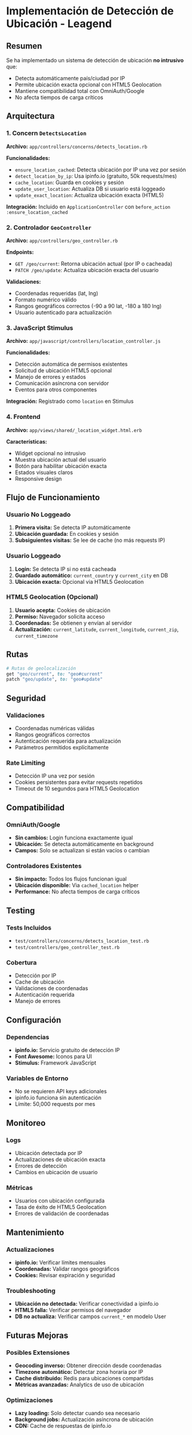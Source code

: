 # Implementación de Detección de Ubicación - Leagend

## Resumen

Se ha implementado un sistema de detección de ubicación **no intrusivo** que:
- Detecta automáticamente país/ciudad por IP
- Permite ubicación exacta opcional con HTML5 Geolocation
- Mantiene compatibilidad total con OmniAuth/Google
- No afecta tiempos de carga críticos

## Arquitectura

### 1. Concern `DetectsLocation`

**Archivo:** `app/controllers/concerns/detects_location.rb`

**Funcionalidades:**
- `ensure_location_cached`: Detecta ubicación por IP una vez por sesión
- `detect_location_by_ip`: Usa ipinfo.io (gratuito, 50k requests/mes)
- `cache_location`: Guarda en cookies y sesión
- `update_user_location`: Actualiza DB si usuario está loggeado
- `update_exact_location`: Actualiza ubicación exacta (HTML5)

**Integración:** Incluido en `ApplicationController` con `before_action :ensure_location_cached`

### 2. Controlador `GeoController`

**Archivo:** `app/controllers/geo_controller.rb`

**Endpoints:**
- `GET /geo/current`: Retorna ubicación actual (por IP o cacheada)
- `PATCH /geo/update`: Actualiza ubicación exacta del usuario

**Validaciones:**
- Coordenadas requeridas (lat, lng)
- Formato numérico válido
- Rangos geográficos correctos (-90 a 90 lat, -180 a 180 lng)
- Usuario autenticado para actualización

### 3. JavaScript Stimulus

**Archivo:** `app/javascript/controllers/location_controller.js`

**Funcionalidades:**
- Detección automática de permisos existentes
- Solicitud de ubicación HTML5 opcional
- Manejo de errores y estados
- Comunicación asíncrona con servidor
- Eventos para otros componentes

**Integración:** Registrado como `location` en Stimulus

### 4. Frontend

**Archivo:** `app/views/shared/_location_widget.html.erb`

**Características:**
- Widget opcional no intrusivo
- Muestra ubicación actual del usuario
- Botón para habilitar ubicación exacta
- Estados visuales claros
- Responsive design

## Flujo de Funcionamiento

### Usuario No Loggeado
1. **Primera visita:** Se detecta IP automáticamente
2. **Ubicación guardada:** En cookies y sesión
3. **Subsiguientes visitas:** Se lee de cache (no más requests IP)

### Usuario Loggeado
1. **Login:** Se detecta IP si no está cacheada
2. **Guardado automático:** `current_country` y `current_city` en DB
3. **Ubicación exacta:** Opcional via HTML5 Geolocation

### HTML5 Geolocation (Opcional)
1. **Usuario acepta:** Cookies de ubicación
2. **Permiso:** Navegador solicita acceso
3. **Coordenadas:** Se obtienen y envían al servidor
4. **Actualización:** `current_latitude`, `current_longitude`, `current_zip`, `current_timezone`

## Rutas

```ruby
# Rutas de geolocalización
get "geo/current", to: "geo#current"
patch "geo/update", to: "geo#update"
```

## Seguridad

### Validaciones
- Coordenadas numéricas válidas
- Rangos geográficos correctos
- Autenticación requerida para actualización
- Parámetros permitidos explícitamente

### Rate Limiting
- Detección IP una vez por sesión
- Cookies persistentes para evitar requests repetidos
- Timeout de 10 segundos para HTML5 Geolocation

## Compatibilidad

### OmniAuth/Google
- **Sin cambios:** Login funciona exactamente igual
- **Ubicación:** Se detecta automáticamente en background
- **Campos:** Solo se actualizan si están vacíos o cambian

### Controladores Existentes
- **Sin impacto:** Todos los flujos funcionan igual
- **Ubicación disponible:** Via `cached_location` helper
- **Performance:** No afecta tiempos de carga críticos

## Testing

### Tests Incluidos
- `test/controllers/concerns/detects_location_test.rb`
- `test/controllers/geo_controller_test.rb`

### Cobertura
- Detección por IP
- Cache de ubicación
- Validaciones de coordenadas
- Autenticación requerida
- Manejo de errores

## Configuración

### Dependencias
- **ipinfo.io:** Servicio gratuito de detección IP
- **Font Awesome:** Iconos para UI
- **Stimulus:** Framework JavaScript

### Variables de Entorno
- No se requieren API keys adicionales
- ipinfo.io funciona sin autenticación
- Límite: 50,000 requests por mes

## Monitoreo

### Logs
- Ubicación detectada por IP
- Actualizaciones de ubicación exacta
- Errores de detección
- Cambios en ubicación de usuario

### Métricas
- Usuarios con ubicación configurada
- Tasa de éxito de HTML5 Geolocation
- Errores de validación de coordenadas

## Mantenimiento

### Actualizaciones
- **ipinfo.io:** Verificar límites mensuales
- **Coordenadas:** Validar rangos geográficos
- **Cookies:** Revisar expiración y seguridad

### Troubleshooting
- **Ubicación no detectada:** Verificar conectividad a ipinfo.io
- **HTML5 falla:** Verificar permisos del navegador
- **DB no actualiza:** Verificar campos `current_*` en modelo User

## Futuras Mejoras

### Posibles Extensiones
- **Geocoding inverso:** Obtener dirección desde coordenadas
- **Timezone automático:** Detectar zona horaria por IP
- **Cache distribuido:** Redis para ubicaciones compartidas
- **Métricas avanzadas:** Analytics de uso de ubicación

### Optimizaciones
- **Lazy loading:** Solo detectar cuando sea necesario
- **Background jobs:** Actualización asíncrona de ubicación
- **CDN:** Cache de respuestas de ipinfo.io
